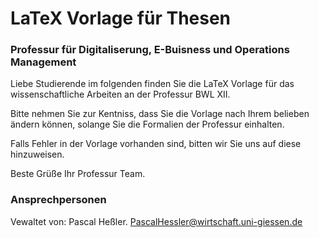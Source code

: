 # LaTeX Vorlage für Thesen
### Professur für Digitaliserung, E-Buisness und Operations Management
Liebe Studierende im folgenden finden Sie die LaTeX Vorlage für das wissenschaftliche Arbeiten an der Professur BWL XII.   

Bitte nehmen Sie zur Kentniss, dass Sie die Vorlage nach Ihrem belieben ändern können, solange Sie die Formalien der Professur einhalten.

Falls Fehler in der Vorlage vorhanden sind, bitten wir Sie uns auf diese hinzuweisen.

Beste Grüße
Ihr Professur Team.

### Ansprechpersonen
Vewaltet von: Pascal Heßler. PascalHessler@wirtschaft.uni-giessen.de

